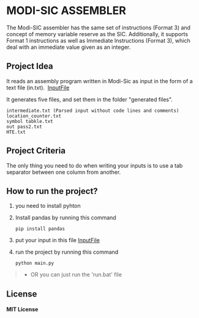 # MODI-SIC ASSEMBLER

The Modi-SIC assembler has the same set of instructions (Format 3) and concept of memory variable reserve as the SIC. Additionally, it supports Format 1 instructions as well as Immediate Instructions (Format 3), which deal with an immediate value given as an integer.


## Project Idea 
It reads an assembly program written in Modi-Sic as input in the form of a text file (in.txt). 
[InputFile](https://github.com/chehab1/Modi-SIC/blob/main/rsc/inputs/in.txt)

It generates five files, and set them in the folder "generated files".
    
    intermediate.txt (Parsed input without code lines and comments) 
    location_counter.txt
    symbol tabkle.txt
    out pass2.txt
    HTE.txt

## Project Criteria
The only thing you need to do when writing your inputs is to use a tab separator between one column from another.

## How to run the project?
1.  you need to install pyhton
2.  Install pandas by running this command
    
        pip install pandas
3.  put your input in this file [InputFile](https://github.com/chehab1/Modi-SIC/blob/main/rsc/inputs/in.txt)
4.  run the project by running this command 
        
        python main.py
>+  OR  you can just run the 'run.bat' file 

## License
####  MIT License        
